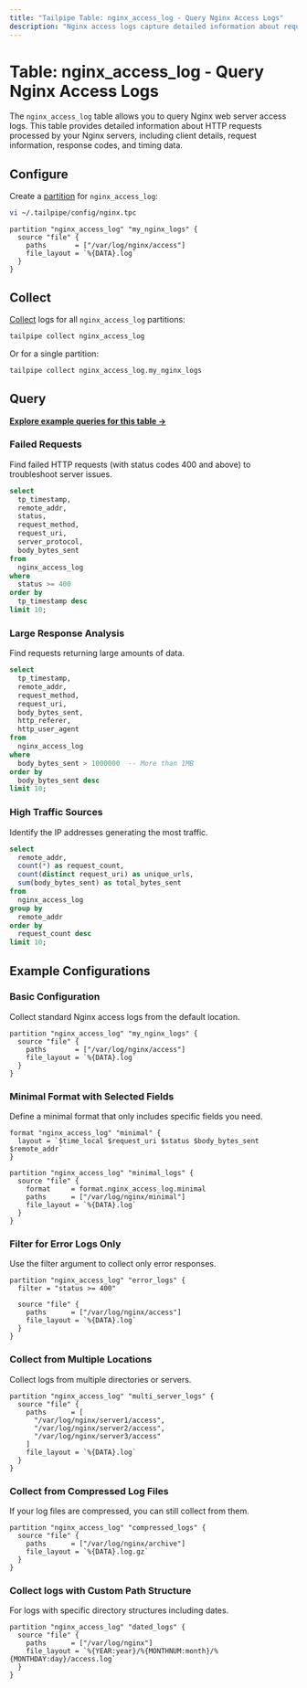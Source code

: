 ```yaml
---
title: "Tailpipe Table: nginx_access_log - Query Nginx Access Logs"
description: "Nginx access logs capture detailed information about requests processed by the Nginx web server. This table provides a structured representation of the log data, including request details, client information, response codes, and processing times."
---
```


# Table: nginx_access_log - Query Nginx Access Logs

The `nginx_access_log` table allows you to query Nginx web server access logs. This table provides detailed information about HTTP requests processed by your Nginx servers, including client details, request information, response codes, and timing data.

## Configure

Create a [partition](https://tailpipe.io/docs/manage/partition) for `nginx_access_log`:

```sh
vi ~/.tailpipe/config/nginx.tpc
```

```hcl
partition "nginx_access_log" "my_nginx_logs" {
  source "file" {
    paths       = ["/var/log/nginx/access"]
    file_layout = `%{DATA}.log`
  }
}
```

## Collect

[Collect](https://tailpipe.io/docs/manage/collection) logs for all `nginx_access_log` partitions:

```sh
tailpipe collect nginx_access_log
```

Or for a single partition:

```sh
tailpipe collect nginx_access_log.my_nginx_logs
```

## Query

**[Explore example queries for this table →](https://hub.tailpipe.io/plugins/turbot/nginx/queries/nginx_access_log)**

### Failed Requests

Find failed HTTP requests (with status codes 400 and above) to troubleshoot server issues.

```sql
select
  tp_timestamp,
  remote_addr,
  status,
  request_method,
  request_uri,
  server_protocol,
  body_bytes_sent
from
  nginx_access_log
where
  status >= 400
order by
  tp_timestamp desc
limit 10;
```

### Large Response Analysis

Find requests returning large amounts of data.

```sql
select
  tp_timestamp,
  remote_addr,
  request_method,
  request_uri,
  body_bytes_sent,
  http_referer,
  http_user_agent
from
  nginx_access_log
where
  body_bytes_sent > 1000000  -- More than 1MB
order by
  body_bytes_sent desc
limit 10;
```

### High Traffic Sources

Identify the IP addresses generating the most traffic.

```sql
select
  remote_addr,
  count(*) as request_count,
  count(distinct request_uri) as unique_urls,
  sum(body_bytes_sent) as total_bytes_sent
from
  nginx_access_log
group by
  remote_addr
order by
  request_count desc
limit 10;
```

## Example Configurations

### Basic Configuration

Collect standard Nginx access logs from the default location.

```hcl
partition "nginx_access_log" "my_nginx_logs" {
  source "file" {
    paths       = ["/var/log/nginx/access"]
    file_layout = `%{DATA}.log`
  }
}
```

### Minimal Format with Selected Fields

Define a minimal format that only includes specific fields you need.

```hcl
format "nginx_access_log" "minimal" {
  layout = `$time_local $request_uri $status $body_bytes_sent $remote_addr`
}

partition "nginx_access_log" "minimal_logs" {
  source "file" {
    format     = format.nginx_access_log.minimal
    paths      = ["/var/log/nginx/minimal"]
    file_layout = `%{DATA}.log`
  }
}
```

### Filter for Error Logs Only

Use the filter argument to collect only error responses.

```hcl
partition "nginx_access_log" "error_logs" {
  filter = "status >= 400"
  
  source "file" {
    paths      = ["/var/log/nginx/access"]
    file_layout = `%{DATA}.log`
  }
}
```

### Collect from Multiple Locations

Collect logs from multiple directories or servers.

```hcl
partition "nginx_access_log" "multi_server_logs" {
  source "file" {
    paths      = [
      "/var/log/nginx/server1/access",
      "/var/log/nginx/server2/access",
      "/var/log/nginx/server3/access"
    ]
    file_layout = `%{DATA}.log`
  }
}
```

### Collect from Compressed Log Files

If your log files are compressed, you can still collect from them.

```hcl
partition "nginx_access_log" "compressed_logs" {
  source "file" {
    paths      = ["/var/log/nginx/archive"]
    file_layout = `%{DATA}.log.gz`
  }
}
```

### Collect logs with Custom Path Structure

For logs with specific directory structures including dates.

```hcl
partition "nginx_access_log" "dated_logs" {
  source "file" {
    paths      = ["/var/log/nginx"]
    file_layout = `%{YEAR:year}/%{MONTHNUM:month}/%{MONTHDAY:day}/access.log`
  }
}
```

